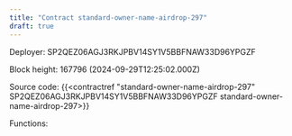 ```yaml
---
title: "Contract standard-owner-name-airdrop-297"
draft: true
---
```

Deployer: SP2QEZ06AGJ3RKJPBV14SY1V5BBFNAW33D96YPGZF


 



Block height: 167796 (2024-09-29T12:25:02.000Z)

Source code: {{<contractref "standard-owner-name-airdrop-297" SP2QEZ06AGJ3RKJPBV14SY1V5BBFNAW33D96YPGZF standard-owner-name-airdrop-297>}}

Functions:


